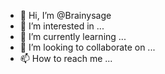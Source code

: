 - 👋 Hi, I’m @Brainysage
- 👀 I’m interested in ...
- 🌱 I’m currently learning ...
- 💞️ I’m looking to collaborate on ...
- 📫 How to reach me ...

<!---
Brainysage/Brainysage is a ✨ special ✨ repository because its `README.md` (this file) appears on your GitHub profile.
You can click the Preview link to take a look at your changes.
--->
